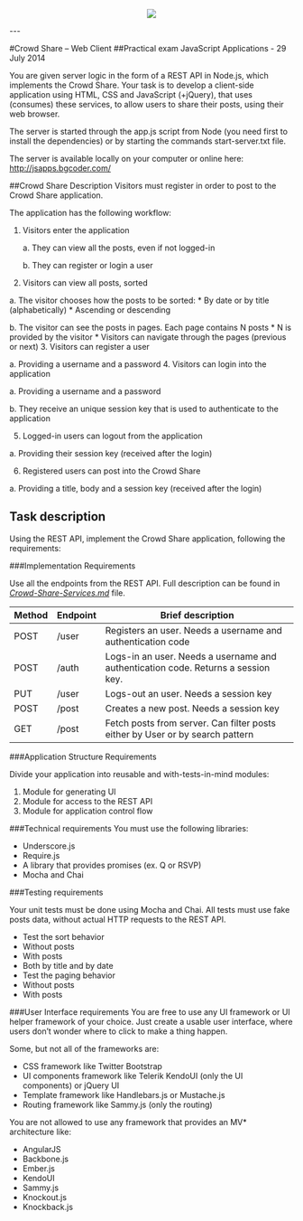 <p align="center"><a href="http://academy.telerik.com/"><img src="https://raw.github.com/flextry/Telerik-Academy/master/Programming%20with%20C%23/Codes/Other/Telerik.png" /></a></p>
---

#Crowd Share – Web Client
##Practical exam JavaScript Applications - 29 July 2014

You are given server logic in the form of a REST API in Node.js, which implements the Crowd Share. Your task is to develop a client-side application using HTML, CSS and JavaScript (+jQuery), that uses (consumes) these services, to allow users to share their posts, using their web browser. 

The server is started through the app.js script from Node (you need first to install the dependencies) or by starting the commands start-server.txt file.

The server is available locally on your computer or online here: http://jsapps.bgcoder.com/

##Crowd Share Description
Visitors must register in order to post to the Crowd Share application. 

The application has the following workflow:

1.	Visitors enter the application
    
    a. They can view all the posts, even if not logged-in
    
    b. They can register or login a user
2.	Visitors can view all posts, sorted

  a.	The visitor chooses how the posts to be sorted:
    *	By date or by title (alphabetically)
    *	Ascending or descending
    
  b.	The visitor can see the posts in pages. Each page contains N posts
    *	N is provided by the visitor
    *	Visitors can navigate through the pages (previous or next)
3.	Visitors can register a user

  a.	Providing a username and a password
4.	Visitors can login into the application

  a.	Providing a username and a password
  
  b.	They receive an unique session key that is used to authenticate to the application

5.	Logged-in users can logout from the application

  a.	Providing their session key (received after the login) 

6.	Registered users can post into the Crowd Share

  a.	Providing a title, body and a session key (received after the login)
  
##  Task description

Using the REST API, implement the Crowd Share application, following the requirements:

###Implementation Requirements

Use all the endpoints from the REST API. Full description can be found in <a href="https://github.com/jibonita/Javascript/blob/TLearning/TELERIK%20-%20Javascript%20%2B/Exams/Exam-Javascript-Apps/Crowd-Share-Services.md">*Crowd-Share-Services.md*</a> file.

| Method     | Endpoint    | Brief description |
| --------|---------|-------|
| POST  | /user   | Registers an user. Needs a username and authentication code    |
| POST | /auth | Logs-in an user. Needs a username and authentication code. Returns a session key.    |
| PUT  | /user   | Logs-out an user. Needs a session key    |
| POST | /post | Creates a new post. Needs a session key    |
| GET  | /post   | Fetch posts from server. Can filter posts either by User or by search pattern    |


###Application Structure Requirements

Divide your application into reusable and with-tests-in-mind modules:

1.	Module for generating UI
2.	Module for access to the REST API
3.	Module for application control flow

###Technical requirements
You must use the following libraries:
*	Underscore.js
*	Require.js
*	A library that provides promises (ex. Q or RSVP)
*	Mocha and Chai

###Testing requirements

Your unit tests must be done using Mocha and Chai. All tests must use fake posts data, without actual HTTP requests to the REST API.
*	Test the sort behavior
  *	Without posts
  *	With posts
  *	Both by title and by date
*	Test the paging behavior
  *	Without posts
  *	With posts
  
###User Interface requirements
You are free to use any UI framework or UI helper framework of your choice. Just create a usable user interface, where users don’t wonder where to click to make a thing happen.

Some, but not all of the frameworks are:
  *	CSS framework like Twitter Bootstrap
  *	UI components framework like Telerik KendoUI (only the UI components) or jQuery UI
  *	Template framework like Handlebars.js or Mustache.js
  *	Routing framework like Sammy.js (only the routing)

You are not allowed to use any framework that provides an MV* architecture like:
*	AngularJS
*	Backbone.js
*	Ember.js
*	KendoUI
*	Sammy.js
*	Knockout.js
*	Knockback.js









